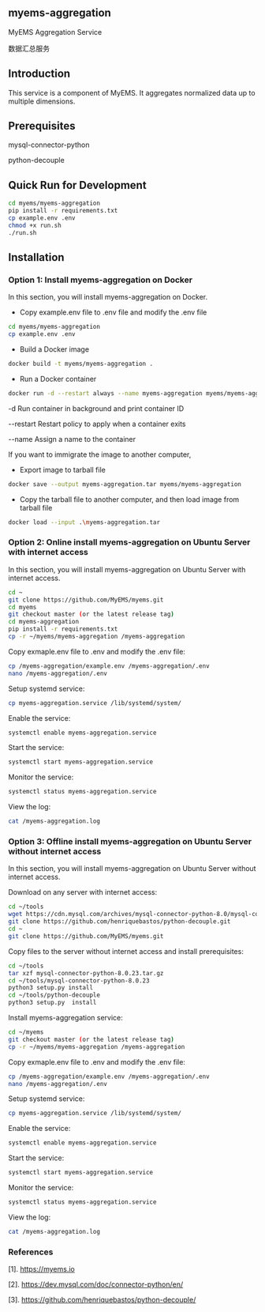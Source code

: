 ## myems-aggregation

MyEMS Aggregation Service 

数据汇总服务

## Introduction

This service is a component of MyEMS. It aggregates normalized data up to multiple dimensions.

## Prerequisites

mysql-connector-python

python-decouple


## Quick Run for Development

```bash
cd myems/myems-aggregation
pip install -r requirements.txt
cp example.env .env
chmod +x run.sh
./run.sh
```

## Installation

### Option 1: Install myems-aggregation on Docker

In this section, you will install myems-aggregation on Docker.

*  Copy example.env file to .env file and modify the .env file

```bash
cd myems/myems-aggregation
cp example.env .env
```
* Build a Docker image
```bash
docker build -t myems/myems-aggregation .
```
* Run a Docker container
```bash
docker run -d --restart always --name myems-aggregation myems/myems-aggregation
```

-d		Run container in background and print container ID

--restart	Restart policy to apply when a container exits

--name		Assign a name to the container

If you want to immigrate the image to another computer,
* Export image to tarball file
```bash
docker save --output myems-aggregation.tar myems/myems-aggregation
```
* Copy the tarball file to another computer, and then load image from tarball file
```bash
docker load --input .\myems-aggregation.tar
```

### Option 2: Online install myems-aggregation on Ubuntu Server with internet access

In this section, you will install myems-aggregation on Ubuntu Server with internet access.

```bash
cd ~
git clone https://github.com/MyEMS/myems.git
cd myems
git checkout master (or the latest release tag)
cd myems-aggregation
pip install -r requirements.txt
cp -r ~/myems/myems-aggregation /myems-aggregation
```
Copy exmaple.env file to .env and modify the .env file:
```bash
cp /myems-aggregation/example.env /myems-aggregation/.env
nano /myems-aggregation/.env
```
Setup systemd service:
```bash
cp myems-aggregation.service /lib/systemd/system/
```
Enable the service:
```bash
systemctl enable myems-aggregation.service
```
Start the service:
```bash
systemctl start myems-aggregation.service
```
Monitor the service:
```bash
systemctl status myems-aggregation.service
```
View the log:
```bash
cat /myems-aggregation.log
```

### Option 3: Offline install myems-aggregation on Ubuntu Server without internet access

In this section, you will install myems-aggregation on Ubuntu Server without internet access.

Download on any server with internet access:
```bash
cd ~/tools
wget https://cdn.mysql.com/archives/mysql-connector-python-8.0/mysql-connector-python-8.0.23.tar.gz
git clone https://github.com/henriquebastos/python-decouple.git
cd ~
git clone https://github.com/MyEMS/myems.git
```

Copy files to the server without internet access and install prerequisites:
```bash
cd ~/tools
tar xzf mysql-connector-python-8.0.23.tar.gz
cd ~/tools/mysql-connector-python-8.0.23
python3 setup.py install
cd ~/tools/python-decouple
python3 setup.py  install
```

Install myems-aggregation service:
```bash
cd ~/myems
git checkout master (or the latest release tag)
cp -r ~/myems/myems-aggregation /myems-aggregation
```
Copy exmaple.env file to .env and modify the .env file:
```bash
cp /myems-aggregation/example.env /myems-aggregation/.env
nano /myems-aggregation/.env
```
Setup systemd service:
```bash
cp myems-aggregation.service /lib/systemd/system/
```
Enable the service:
```bash
systemctl enable myems-aggregation.service
```
Start the service:
```bash
systemctl start myems-aggregation.service
```
Monitor the service:
```bash
systemctl status myems-aggregation.service
```
View the log:
```bash
cat /myems-aggregation.log
```

### References

[1]. https://myems.io

[2]. https://dev.mysql.com/doc/connector-python/en/

[3]. https://github.com/henriquebastos/python-decouple/
